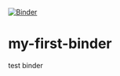 [![Binder](https://mybinder.org/badge_logo.svg)](https://mybinder.org/v2/gh/Folshic21/my-first-binder/HEAD)
# my-first-binder
test binder
